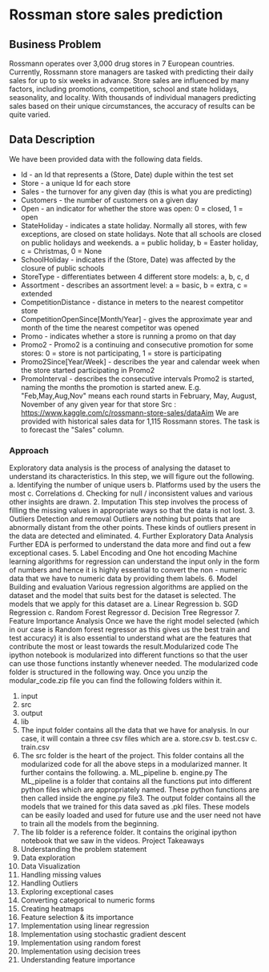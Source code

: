 # Rossman store sales prediction

## Business Problem
Rossmann operates over 3,000 drug stores in 7 European countries. Currently, Rossmann
store managers are tasked with predicting their daily sales for up to six weeks in advance.
Store sales are influenced by many factors, including promotions, competition, school and
state holidays, seasonality, and locality. With thousands of individual managers predicting
sales based on their unique circumstances, the accuracy of results can be quite varied.


## Data Description
We have been provided data with the following data fields.

* Id - an Id that represents a (Store, Date) duple within the test set
* Store - a unique Id for each store
* Sales - the turnover for any given day (this is what you are predicting)
* Customers - the number of customers on a given day
* Open - an indicator for whether the store was open: 0 = closed, 1 = open
* StateHoliday - indicates a state holiday. Normally all stores, with few exceptions, are
closed on state holidays. Note that all schools are closed on public holidays and
weekends. a = public holiday, b = Easter holiday, c = Christmas, 0 = None
* SchoolHoliday - indicates if the (Store, Date) was affected by the closure of public
schools
* StoreType - differentiates between 4 different store models: a, b, c, d
* Assortment - describes an assortment level: a = basic, b = extra, c = extended
* CompetitionDistance - distance in meters to the nearest competitor store
* CompetitionOpenSince[Month/Year] - gives the approximate year and month of the
time the nearest competitor was opened
* Promo - indicates whether a store is running a promo on that day
* Promo2 - Promo2 is a continuing and consecutive promotion for some stores: 0 =
store is not participating, 1 = store is participating
* Promo2Since[Year/Week] - describes the year and calendar week when the store
started participating in Promo2
* PromoInterval - describes the consecutive intervals Promo2 is started, naming the
months the promotion is started anew. E.g. "Feb,May,Aug,Nov" means each round
starts in February, May, August, November of any given year for that store
Src : https://www.kaggle.com/c/rossmann-store-sales/dataAim
We are provided with historical sales data for 1,115 Rossmann stores. The task is to
forecast the "Sales" column.

### Approach

Exploratory data analysis is the process of analysing the dataset to understand its
characteristics. In this step, we will figure out the following.
a. Identifying the number of unique users
b. Platforms used by the users the most
c. Correlations
d. Checking for null / inconsistent values and various other insights are drawn.
2. Imputation
This step involves the process of filling the missing values in appropriate ways so
that the data is not lost.
3. Outliers Detection and removal
Outliers are nothing but points that are abnormally distant from the other points.
These kinds of outliers present in the data are detected and eliminated.
4. Further Exploratory Data Analysis
Further EDA is performed to understand the data more and find out a few exceptional
cases.
5. Label Encoding and One hot encoding
Machine learning algorithms for regression can understand the input only in the form
of numbers and hence it is highly essential to convert the non - numeric data that we
have to numeric data by providing them labels.
6. Model Building and evaluation
Various regression algorithms are applied on the dataset and the model that suits
best for the dataset is selected. The models that we apply for this dataset are
a. Linear Regression
b. SGD Regression
c. Random Forest Regressor
d. Decision Tree Regressor
7. Feature Importance Analysis
Once we have the right model selected (which in our case is Random forest
regressor as this gives us the best train and test accuracy) it is also essential to
understand what are the features that contribute the most or least towards the result.Modularized code
The ipython notebook is modularized into different functions so that the user can use those
functions instantly whenever needed. The modularized code folder is structured in the
following way.
Once you unzip the modular_code.zip file you can find the following folders within it.
1. input
2. src
3. output
4. lib
1. The input folder contains all the data that we have for analysis. In our case, it will
contain a three csv files which are
a. store.csv
b. test.csv
c. train.csv
2. The src folder is the heart of the project. This folder contains all the modularized code
for all the above steps in a modularized manner. It further contains the following.
a. ML_pipeline
b. engine.py
The ML_pipeline is a folder that contains all the functions put into different python
files which are appropriately named. These python functions are then called inside the
engine.py file3. The output folder contains all the models that we trained for this data saved as .pkl
files. These models can be easily loaded and used for future use and the user need
not have to train all the models from the beginning.
4. The lib folder is a reference folder. It contains the original ipython notebook that we
saw in the videos.
Project Takeaways
1. Understanding the problem statement
2. Data exploration
3. Data Visualization
4. Handling missing values
5. Handling Outliers
6. Exploring exceptional cases
7. Converting categorical to numeric forms
8. Creating heatmaps
9. Feature selection & its importance
10. Implementation using linear regression
11. Implementation using stochastic gradient descent
12. Implementation using random forest
13. Implementation using decision trees
14. Understanding feature importance